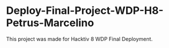 # Deploy-Final-Project-WDP-H8-Petrus-Marcelino
This project was made for Hacktiv 8 WDP Final Deployment.
